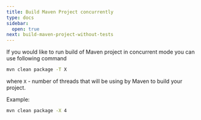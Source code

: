 ```yaml
---
title: Build Maven Project concurrently
type: docs
sidebar:
  open: true
next: build-maven-project-without-tests
---
```


If you would like to run build of Maven project in concurrent mode you can use following command
```bash
mvn clean package -T X
```

where `X` - number of threads that will be using by Maven to build your project.

Example:
```bash
mvn clean package -X 4
```
